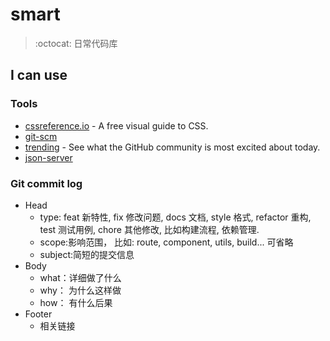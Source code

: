 # smart

> :octocat: 日常代码库

## I can use

### Tools

- [cssreference.io](https://cssreference.io/) - A free visual guide to CSS.
- [git-scm](https://git-scm.com/book/zh/v2)
- [trending](https://github.com/trending) - See what the GitHub community is most excited about today.
- [json-server](https://github.com/typicode/json-server)

### Git commit log
* Head
  * type: feat 新特性, fix 修改问题, docs 文档, style 格式, refactor 重构, test 测试用例, chore 其他修改, 比如构建流程, 依赖管理.
  * scope:影响范围， 比如: route, component, utils, build... 可省略
  * subject:简短的提交信息
* Body
  * what：详细做了什么
  * why： 为什么这样做
  * how： 有什么后果
* Footer
  * 相关链接
